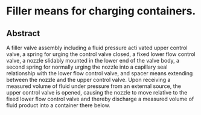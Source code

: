 # Filler means for charging containers.

## Abstract
A filler valve assembly including a fluid pressure acti vated upper control valve, a spring for urging the control valve closed, a fixed lower flow control valve, a nozzle slidably mounted in the lower end of the valve body, a second spring for normally urging the nozzle into a capillary seal relationship with the lower flow control valve, and spacer means extending between the nozzle and the upper control valve. Upon receiving a measured volume of fluid under pressure from an external source, the upper control valve is opened, causing the nozzle to move relative to the fixed lower flow control valve and thereby discharge a measured volume of fluid product into a container there below.
